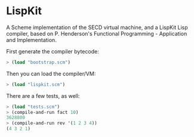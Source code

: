 # LispKit

A Scheme implementation of the SECD virtual machine, and a LispKit Lisp compiler, based on
P. Henderson's Functional Programming - Application and Implementation.

First generate the compiler bytecode:

```scheme
> (load "bootstrap.scm")
```

Then you can load the compiler/VM:

```scheme
> (load "lispkit.scm")
```

There are a few tests, as well:

```scheme
> (load "tests.scm")
> (compile-and-run fact 10)
3628800
> (compile-and-run rev '(1 2 3 4))
(4 3 2 1)
```
